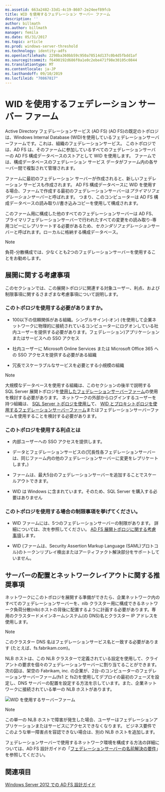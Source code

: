```yaml
---
ms.assetid: 663a2482-33d1-4c19-8607-2e24eef89fcb
title: WID を使用するフェデレーション サーバー ファーム
description: ''
author: billmath
ms.author: billmath
manager: femila
ms.date: 05/31/2017
ms.topic: article
ms.prod: windows-server-threshold
ms.technology: identity-adfs
ms.openlocfilehash: 2298ba360bb59c950a78514d137c0b4d5fbdd1af
ms.sourcegitcommit: f6490192d686f0a1e0c2ebe471f98e30105c0844
ms.translationtype: MT
ms.contentlocale: ja-JP
ms.lasthandoff: 09/10/2019
ms.locfileid: "70867817"
---
```

# <a name="federation-server-farm-using-wid"></a>WID を使用するフェデレーション サーバー ファーム

Active Directory フェデレーションサービス (AD FS) \(AD FS\)の既定のトポロジは、Windows Internal Database \(WID\)を使用しているフェデレーションサーバーファームです。これは、組織のフェデレーションサービス。 このトポロジでは、AD FS は、そのファームに参加しているすべてのフェデレーションサーバーの AD FS 構成データベースのストアとして WID を使用します。 ファームでは、構成データベースのフェデレーション サービス データがファーム内の各サーバー間で複製されて管理されます。  
  
ファームに最初のフェデレーション サーバーが作成されると、新しいフェデレーション サービスも作成されます。 AD FS 構成データベースに WID を使用する場合、ファームで作成する最初のフェデレーションサーバーは*プライマリフェデレーションサーバー*と呼ばれます。 つまり、このコンピューターは AD FS 構成データベースの読み取り\//書き込みコピーを使用して構成されます。  
  
このファーム用に構成した他のすべてのフェデレーションサーバーは AD FS、プライマリフェデレーションサーバーで行われたすべての変更をの読み取り\-専用コピーにレプリケートする必要があるため、*セカンダリフェデレーション*サーバーと呼ばれます。ローカルに格納する構成データベース。  
  
> [!NOTE]  
> 負荷\-分散構成では、少なくとも2つのフェデレーションサーバーを使用することをお勧めします。  
  
## <a name="deployment-considerations"></a>展開に関する考慮事項  
このセクションでは、この展開トポロジに関連する対象ユーザー、利点、および制限事項に関するさまざまな考慮事項について説明します。  
  
### <a name="who-should-use-this-topology"></a>このトポロジを使用する必要がありますか。  
  
-   100以下の信頼関係がある組織。シングルサイン\(\-オン\) \(を使用して企業ネットワークに物理的に接続されているコンピューターにログオンしている社内ユーザーを提供する必要があります。フェデレーション\)アプリケーションまたはサービスへの SSO アクセス  
  
-   社内ユーザーに Microsoft Online Services または Microsoft Office 365 への SSO アクセスを提供する必要がある組織  
  
-   冗長でスケーラブルなサービスを必要とする小規模の組織  
  
> [!NOTE]  
> 大規模なデータベースを使用する組織は、このセクションの後半で説明する SQL Server 展開トポロジを[使用したフェデレーションサーバーファーム](Federation-Server-Farm-Using-SQL-Server.md)の使用を検討する必要があります。 ネットワークの外部からログインするユーザーを持つ組織は、 [SQL Server トポロジを使用し](Federation-Server-Farm-Using-SQL-Server.md)て、 [WID とプロキシトポロジを使用するフェデレーションサーバーファーム](Federation-Server-Farm-Using-WID-and-Proxies.md)またはフェデレーションサーバーファームを使用することを検討する必要があります。  
  
### <a name="what-are-the-benefits-of-using-this-topology"></a>このトポロジを使用する利点とは  
  
-   内部ユーザーへの SSO アクセスを提供します。  
  
-   データとフェデレーションサービスの\(冗長性各フェデレーションサーバーは、同じファーム内の他のフェデレーションサーバーに変更をレプリケートします。\)  
  
-   ファームは、最大5台のフェデレーションサーバーを追加することでスケールアウトできます。  
  
-   WID は Windows に含まれています。そのため、SQL Server を購入する必要はありません  
  
### <a name="what-are-the-limitations-of-using-this-topology"></a>このトポロジを使用する場合の制限事項を挙げてください。  
  
-   WID ファームには、5つのフェデレーションサーバーの制限があります。 詳細については、次を参照してください。 [AD FS 展開トポロジに関する考慮事項](AD-FS-Deployment-Topology-Considerations.md)します。  
  
-   WID \(ファームは、Security Assertion Markup Language \(SAML\)プロトコル\)のトークンリプレイ検出またはアーティファクト解決部分をサポートしていません。  
  
## <a name="server-placement-and-network-layout-recommendations"></a>サーバーの配置とネットワークレイアウトに関する推奨事項  
ネットワークにこのトポロジを展開する準備ができたら、企業ネットワーク内のすべてのフェデレーションサーバーを、nlb クラスター用に構成できるネットワーク負荷分散\(nlb\)ホストの背後に配置するように計画する必要があります。専用のクラスタードメインネームシステム\(の DNS\)名とクラスター IP アドレスを使用します。  
  
> [!NOTE]  
> このクラスター DNS 名はフェデレーションサービス名と一致する必要があります (たとえば、fs.fabrikam.com)。  
  
NLB ホストは、この NLB クラスターで定義されている設定を使用して、クライアントの要求を個々のフェデレーションサーバーに割り当てることができます。 次の図は、架空の Fabrikam, inc. の企業が、2台\-のコンピューターのフェデレーションサーバーファーム\(fs1 と fs2\)を使用してデプロイの最初のフェーズを設定し、DNS サーバーの配置を設定する方法を示しています。また、企業ネットワークに接続されている単一の NLB ホストがあります。  
  
![WID を使用するサーバーファーム](media/FarmWID.gif)  
  
> [!NOTE]  
> この単一の NLB ホストで障害が発生した場合、ユーザーはフェデレーションアプリケーションまたはサービスにアクセスできなくなります。 ビジネス要件でこのような単一障害点を容認できない場合は、別の NLB ホストを追加します。  
  
フェデレーションサーバーで使用するネットワーク環境を構成する方法の詳細については、AD FS 設計ガイドの「[フェデレーションサーバーの名前解決の要件](Name-Resolution-Requirements-for-Federation-Servers.md)」を参照してください。  
  
## <a name="see-also"></a>関連項目
[Windows Server 2012 での AD FS 設計ガイド](AD-FS-Design-Guide-in-Windows-Server-2012.md)
